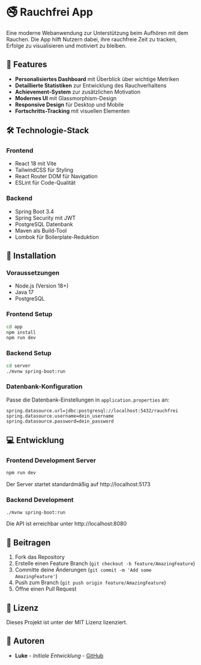 # 🚭 Rauchfrei App

Eine moderne Webanwendung zur Unterstützung beim Aufhören mit dem Rauchen. Die App hilft Nutzern dabei, ihre rauchfreie Zeit zu tracken, Erfolge zu visualisieren und motiviert zu bleiben.

## 🌟 Features

-   **Personalisiertes Dashboard** mit Überblick über wichtige Metriken
-   **Detaillierte Statistiken** zur Entwicklung des Rauchverhaltens
-   **Achievement-System** zur zusätzlichen Motivation
-   **Modernes UI** mit Glassmorphism-Design
-   **Responsive Design** für Desktop und Mobile
-   **Fortschritts-Tracking** mit visuellen Elementen

## 🛠 Technologie-Stack

### Frontend

-   React 18 mit Vite
-   TailwindCSS für Styling
-   React Router DOM für Navigation
-   ESLint für Code-Qualität

### Backend

-   Spring Boot 3.4
-   Spring Security mit JWT
-   PostgreSQL Datenbank
-   Maven als Build-Tool
-   Lombok für Boilerplate-Reduktion

## 🚀 Installation

### Voraussetzungen

-   Node.js (Version 18+)
-   Java 17
-   PostgreSQL

### Frontend Setup

```bash
cd app
npm install
npm run dev
```

### Backend Setup

```bash
cd server
./mvnw spring-boot:run
```

### Datenbank-Konfiguration

Passe die Datenbank-Einstellungen in `application.properties` an:

```properties
spring.datasource.url=jdbc:postgresql://localhost:5432/rauchfrei
spring.datasource.username=dein_username
spring.datasource.password=dein_password
```

## 💻 Entwicklung

### Frontend Development Server

```bash
npm run dev
```

Der Server startet standardmäßig auf http://localhost:5173

### Backend Development

```bash
./mvnw spring-boot:run
```

Die API ist erreichbar unter http://localhost:8080

## 🤝 Beitragen

1. Fork das Repository
2. Erstelle einen Feature Branch (`git checkout -b feature/AmazingFeature`)
3. Committe deine Änderungen (`git commit -m 'Add some AmazingFeature'`)
4. Push zum Branch (`git push origin feature/AmazingFeature`)
5. Öffne einen Pull Request

## 📜 Lizenz

Dieses Projekt ist unter der MIT Lizenz lizenziert.

## 👥 Autoren

-   **Luke** - _Initiale Entwicklung_ - [GitHub](https://github.com/lulkebit)
